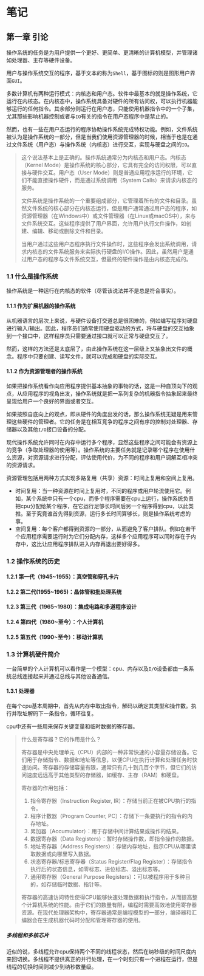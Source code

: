 # 笔记

## 第一章 引论

操作系统的任务是为用户提供一个更好、更简单、更清晰的计算机模型，并管理诸如处理器、主存等硬件设备。

用户与操作系统交互的程序，基于文本的称为`Shell`，基于图标的则是图形用户界面`GUI`。

多数计算机有两种运行模式：内核态和用户态。软件中最基本的就是操作系统，它运行在内核态。在内核态中，操作系统具备对硬件的所有访问权，可以执行机器能够运行的任何指令。其余部分则运行在用户态，只能使用机器指令中的一个子集，尤其那些影响机器控制或者与`IO`有关的指令在用户态程序中是禁止的。

然而，也有一些在用户态运行的程序协助操作系统完成特权功能。例如，文件系统被认为是操作系统的一部分，但是当我们使用资源管理器的时候，相当于也是在通过文件系统（用户态）与操作系统（内核态）进行交互，实现与硬盘之间的`IO`。

> 这个说法基本上是正确的。操作系统通常分为内核态和用户态。内核态（Kernel Mode）是操作系统的核心部分，它具有完全的访问权限，可以直接与硬件交互。用户态（User Mode）则是普通应用程序运行的环境，它们不能直接操作硬件，而是通过系统调用（System Calls）来请求内核态的服务。
>
> 文件系统是操作系统的一个重要组成部分，它管理着所有的文件和目录。虽然文件系统的核心部分在内核态运行，但是用户通常通过用户态的程序，如资源管理器（在Windows中）或文件管理器（在Linux或macOS中），来与文件系统交互。这些程序提供了用户界面，允许用户执行文件操作，如创建、编辑、移动或删除文件和目录。
>
> 当用户通过这些用户态程序执行文件操作时，这些程序会发出系统调用，请求内核态的文件系统服务来实际执行硬盘的I/O操作。因此，虽然用户是通过用户态的程序与文件系统交互，但最终的硬件操作是由内核态完成的。

### 1.1 什么是操作系统

操作系统是一种运行在内核态的软件（尽管该说法并不是总是符合事实）。

#### 1.1.1 作为扩展机器的操作系统

从机器语言的层次上来说，与硬件设备打交道总是很困难的，例如编写程序对硬盘进行输入/输出。因此，程序员们通常使用硬盘驱动的方式，将与硬盘的交互抽象到一个接口中，这样程序员只需要通过接口就可以正常与硬盘交互了。

然而，这样的方法还是太底层了，由此操作系统在这一层级上又抽象出文件的概念。程序中只要创建、读写文件，就可以完成和硬盘的实际交互。

#### 1.1.2 作为资源管理者的操作系统

如果把操作系统看作向应用程序提供基本抽象的事物的话，这是一种自顶向下的观点，从应用程序的视角出发，操作系统就是把一系列复杂的机器指令抽象起来最终呈现给用户一个良好的界面或者交互。

如果按照自底向上的观点，即从硬件的角度出发的话，那么操作系统无疑是用来管理这些硬件的管理者。它的任务是在相互竞争的程序之间有序的控制对处理器、存储器以及其他`I/O`接口设备的分配。

现代操作系统允许同时在内存中运行多个程序，显然这些程序之间可能会有资源上的竞争（争取处理器的使用等）。操作系统的主要任务就是记录哪个程序在使用什么资源，对资源请求进行分配，评估使用代价，为不同的程序和用户调解互相冲突的资源请求。

资源管理包括用两种方式实现多路复用（共享）资源：时间上复用和空间上复用。

- 时间复用：当一种资源在时间上复用时，不同的程序或用户轮流使用它。例如，某个系统中只有一个cpu，而多个程序需要在cpu上运行，操作系统负责把cpu分配给某个程序，在它运行足够长时间后另一个程序得到cpu，以此类推。至于究竟谁首先得到资源，运行多长时间算够长，则是操作系统考虑的事。
- 空间复用：每个客户都得到资源的一部分，从而避免了客户排队。例如在若干个应用程序需要运行时为它们分配内存，这样多个应用程序可以同时存在于内存中，这比让应用程序排队进入内存再退出要好得多。

### 1.2 操作系统的历史

#### 1.2.1 第一代（1945~1955）：真空管和穿孔卡片

#### 1.2.2 第二代(1955~1965)：晶体管和批处理系统

#### 1.2.3 第三代（1965~1980）：集成电路和多道程序设计

#### 1.2.4 第四代（1980~至今）：个人计算机

 #### 1.2.5 第五代（1990~至今）：移动计算机

### 1.3 计算机硬件简介

一台简单的个人计算机可以看作是一个模型：cpu、内存以及`I/O`设备都由一条系统总线连接起来并通过总线与其他设备通信。

#### 1.3.1 处理器

在每个cpu基本周期中，首先从内存中取出指令，解码以确定其类型和操作数。执行并取址解码下一条指令，循环往复。

cpu中还有一些用来保存关键变量和临时数据的寄存器。

>什么是寄存器？它的作用是什么？
>
>寄存器是中央处理单元（CPU）内部的一种非常快速的小容量存储设备。它们用于存储指令、数据和地址等信息，以便CPU在执行计算和处理任务时快速访问。寄存器的存储容量有限，通常只有几十到几百个字节，但它们的访问速度远远高于其他类型的存储器，如缓存、主存（RAM）和硬盘。
>
>寄存器的作用包括：
>
>1. 指令寄存器（Instruction Register, IR）：存储当前正在被CPU执行的指令。
>2. 程序计数器（Program Counter, PC）：存储下一条要执行的指令的内存地址。
>3. 累加器（Accumulator）：用于存储中间计算结果或操作的结果。
>4. 数据寄存器（Data Registers）：暂时存储操作数，即指令操作的数据。
>5. 地址寄存器（Address Registers）：存储内存地址，指示CPU从哪里读取数据或向哪里写入数据。
>6. 状态寄存器/标志寄存器（Status Register/Flag Register）：存储指令执行后的状态信息，如零标志、进位标志、溢出标志等。
>7. 通用寄存器（General Purpose Registers）：可以被程序用于多种目的，如存储临时数据、指针等。
>
>寄存器的高速访问特性使得CPU能够快速处理数据和执行指令，从而提高整个计算机系统的性能。由于它们的数量有限，编程时需要高效地使用寄存器资源。在现代处理器架构中，寄存器通常是编程模型的一部分，编译器和汇编器会在生成机器代码时分配和管理寄存器的使用。

##### 多线程和多核芯片

近似的说，多线程允许cpu保持两个不同的线程状态，然后在纳秒级的时间尺度内来回切换。多线程不提供真正的并行处理，在一个时刻只有一个进程在运行，但是线程的切换时间则减少到纳秒数量级。

